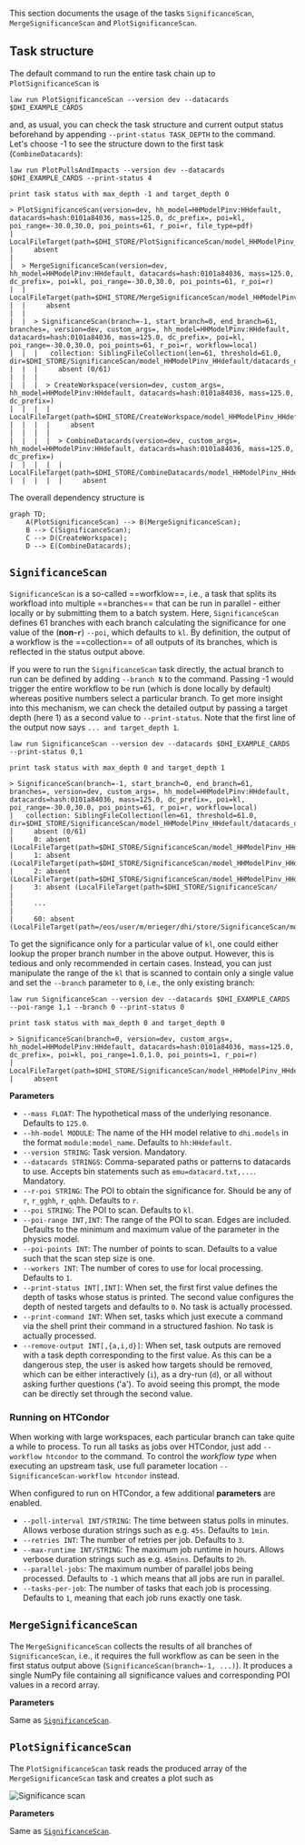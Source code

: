 This section documents the usage of the tasks `SignificanceScan`, `MergeSignificanceScan` and `PlotSignificanceScan`.


## Task structure

The default command to run the entire task chain up to `PlotSignificanceScan` is

```shell hl_lines="1"
law run PlotSignificanceScan --version dev --datacards $DHI_EXAMPLE_CARDS
```

and, as usual, you can check the task structure and current output status beforehand by appending `--print-status TASK_DEPTH` to the command. Let's choose -1 to see the structure down to the first task (`CombineDatacards`):

```shell hl_lines="1"
law run PlotPullsAndImpacts --version dev --datacards $DHI_EXAMPLE_CARDS --print-status 4

print task status with max_depth -1 and target_depth 0

> PlotSignificanceScan(version=dev, hh_model=HHModelPinv:HHdefault, datacards=hash:0101a84036, mass=125.0, dc_prefix=, poi=kl, poi_range=-30.0,30.0, poi_points=61, r_poi=r, file_type=pdf)
|   LocalFileTarget(path=$DHI_STORE/PlotSignificanceScan/model_HHModelPinv_HHdefault/datacards_d481e43b9e/m125.0/r__kl/dev/significances__r__kl_n61_-30.0_30.0.pdf)
|     absent
|
|  > MergeSignificanceScan(version=dev, hh_model=HHModelPinv:HHdefault, datacards=hash:0101a84036, mass=125.0, dc_prefix=, poi=kl, poi_range=-30.0,30.0, poi_points=61, r_poi=r)
|  |   LocalFileTarget(path=$DHI_STORE/MergeSignificanceScan/model_HHModelPinv_HHdefault/datacards_d481e43b9e/m125.0/r__kl/dev/significance__r__kl_n61_-30.0_30.0.npz)
|  |     absent
|  |
|  |  > SignificanceScan(branch=-1, start_branch=0, end_branch=61, branches=, version=dev, custom_args=, hh_model=HHModelPinv:HHdefault, datacards=hash:0101a84036, mass=125.0, dc_prefix=, poi=kl, poi_range=-30.0,30.0, poi_points=61, r_poi=r, workflow=local)
|  |  |   collection: SiblingFileCollection(len=61, threshold=61.0, dir=$DHI_STORE/SignificanceScan/model_HHModelPinv_HHdefault/datacards_d481e43b9e/m125.0/r__kl/dev)
|  |  |     absent (0/61)
|  |  |
|  |  |  > CreateWorkspace(version=dev, custom_args=, hh_model=HHModelPinv:HHdefault, datacards=hash:0101a84036, mass=125.0, dc_prefix=)
|  |  |  |   LocalFileTarget(path=$DHI_STORE/CreateWorkspace/model_HHModelPinv_HHdefault/datacards_d481e43b9e/m125.0/dev/workspace.root)
|  |  |  |     absent
|  |  |  |
|  |  |  |  > CombineDatacards(version=dev, custom_args=, hh_model=HHModelPinv:HHdefault, datacards=hash:0101a84036, mass=125.0, dc_prefix=)
|  |  |  |  |   LocalFileTarget(path=$DHI_STORE/CombineDatacards/model_HHModelPinv_HHdefault/datacards_d481e43b9e/m125.0/dev/datacard.txt)
|  |  |  |  |     absent
```

The overall dependency structure is

```mermaid
graph TD;
    A(PlotSignificanceScan) --> B(MergeSignificanceScan);
    B --> C(SignificanceScan);
    C --> D(CreateWorkspace);
    D --> E(CombineDatacards);
```


## `SignificanceScan`

`SignificanceScan` is a so-called ==worfklow==, i.e., a task that splits its workfload into multiple ==branches== that can be run in parallel - either locally or by submitting them to a batch system.
Here, `SignificanceScan` defines 61 branches with each branch calculating the significance for one value of the (**non-`r`**) `--poi`, which defaults to `kl`.
By definition, the output of a workflow is the ==collection== of all outputs of its branches, which is reflected in the status output above.

If you were to run the `SignificanceScan` task directly, the actual branch to run can be defined by adding `--branch N` to the command.
Passing -1 would trigger the entire workflow to be run (which is done locally by default) whereas positive numbers select a particular branch.
To get more insight into this mechanism, we can check the detailed output by passing a target depth (here 1) as a second value to `--print-status`.
Note that the first line of the output now says `... and target_depth 1`.

```shell hl_lines="1"
law run SignificanceScan --version dev --datacards $DHI_EXAMPLE_CARDS --print-status 0,1

print task status with max_depth 0 and target_depth 1

> SignificanceScan(branch=-1, start_branch=0, end_branch=61, branches=, version=dev, custom_args=, hh_model=HHModelPinv:HHdefault, datacards=hash:0101a84036, mass=125.0, dc_prefix=, poi=kl, poi_range=-30.0,30.0, poi_points=61, r_poi=r, workflow=local)
|   collection: SiblingFileCollection(len=61, threshold=61.0, dir=$DHI_STORE/SignificanceScan/model_HHModelPinv_HHdefault/datacards_d481e43b9e/m125.0/r__kl/dev)
|     absent (0/61)
|     0: absent (LocalFileTarget(path=$DHI_STORE/SignificanceScan/model_HHModelPinv_HHdefault/datacards_d481e43b9e/m125.0/r__kl/dev/significance__r__kl_-30.0.root))
|     1: absent (LocalFileTarget(path=$DHI_STORE/SignificanceScan/model_HHModelPinv_HHdefault/datacards_d481e43b9e/m125.0/r__kl/dev/significance__r__kl_-29.0.root))
|     2: absent (LocalFileTarget(path=$DHI_STORE/SignificanceScan/model_HHModelPinv_HHdefault/datacards_d481e43b9e/m125.0/r__kl/dev/significance__r__kl_-28.0.root))
|     3: absent (LocalFileTarget(path=$DHI_STORE/SignificanceScan/
|
|     ...
|
|     60: absent (LocalFileTarget(path=/eos/user/m/mrieger/dhi/store/SignificanceScan/model_HHModelPinv_HHdefault/datacards_d481e43b9e/m125.0/r__kl/dev/significance__r__kl_30.0.root))
```

To get the significance only for a particular value of `kl`, one could either lookup the proper branch number in the above output.
However, this is tedious and only recommended in certain cases.
Instead, you can just manipulate the range of the `kl` that is scanned to contain only a single value and set the `--branch` parameter to `0`, i.e., the only existing branch:

```shell hl_lines="1"
law run SignificanceScan --version dev --datacards $DHI_EXAMPLE_CARDS --poi-range 1,1 --branch 0 --print-status 0

print task status with max_depth 0 and target_depth 0

> SignificanceScan(branch=0, version=dev, custom_args=, hh_model=HHModelPinv:HHdefault, datacards=hash:0101a84036, mass=125.0, dc_prefix=, poi=kl, poi_range=1.0,1.0, poi_points=1, r_poi=r)
|   LocalFileTarget(path=$DHI_STORE/SignificanceScan/model_HHModelPinv_HHdefault/datacards_d481e43b9e/m125.0/r__kl/dev/significance__r__kl_1.0.root)
|     absent
```

**Parameters**

- `--mass FLOAT`: The hypothetical mass of the underlying resonance. Defaults to `125.0`.
- `--hh-model MODULE`: The name of the HH model relative to `dhi.models` in the format `module:model_name`. Defaults to `hh:HHdefault`.
- `--version STRING`: Task version. Mandatory.
- `--datacards STRINGS`: Comma-separated paths or patterns to datacards to use. Accepts bin statements such as `emu=datacard.txt,...`. Mandatory.
- `--r-poi STRING`: The POI to obtain the significance for. Should be any of `r`, `r_gghh`, `r_qqhh`. Defaults to `r`.
- `--poi STRING`: The POI to scan. Defaults to `kl`.
- `--poi-range INT,INT`: The range of the POI to scan. Edges are included. Defaults to the minimum and maximum value of the parameter in the physics model.
- `--poi-points INT`: The number of points to scan. Defaults to a value such that the scan step size is one.
- `--workers INT`: The number of cores to use for local processing. Defaults to `1`.
- `--print-status INT[,INT]`: When set, the first first value defines the depth of tasks whose status is printed. The second value configures the depth of nested targets and defaults to `0`. No task is actually processed.
- `--print-command INT`: When set, tasks which just execute a command via the shell print their command in a structured fashion. No task is actually processed.
- `--remove-output INT[,{a,i,d}]`: When set, task outputs are removed with a task depth corresponding to the first value. As this can be a dangerous step, the user is asked how targets should be removed, which can be either interactively (`i`), as a dry-run (`d`), or all without asking further questions ('a'). To avoid seeing this prompt, the mode can be directly set through the second value.


### Running on HTCondor

When working with large workspaces, each particular branch can take quite a while to process.
To run all tasks as jobs over HTCondor, just add `--workflow htcondor` to the command.
To control the *workflow type* when executing an upstream task, use full parameter location `--SignificanceScan-workflow htcondor` instead.

When configured to run on HTCondor, a few additional **parameters** are enabled.

- `--poll-interval INT/STRING`: The time between status polls in minutes. Allows verbose duration strings such as e.g. `45s`. Defaults to `1min`.
- `--retries INT`: The number of retries per job. Defaults to `3`.
- `--max-runtime INT/STRING`: The maximum job runtime in hours. Allows verbose duration strings such as e.g. `45mins`. Defaults to `2h`.
- `--parallel-jobs`: The maximum number of parallel jobs being processed. Defaults to `-1` which means that all jobs are run in parallel.
- `--tasks-per-job`: The number of tasks that each job is processing. Defaults to `1`, meaning that each job runs exactly one task.


## `MergeSignificanceScan`

The `MergeSignificanceScan` collects the results of all branches of `SignificanceScan`, i.e., it requires the full workflow as can be seen in the first status output above (`SignificanceScan(branch=-1, ...)`).
It produces a single NumPy file containing all significance values and corresponding POI values in a record array.

**Parameters**

Same as [`SignificanceScan`](#significancescan).


## `PlotSignificanceScan`

The `PlotSignificanceScan` task reads the produced array of the `MergeSignificanceScan` task and creates a plot such as

![Significance scan](../images/significances__r__kl_n17_-2.0_6.0__root.png)


**Parameters**

Same as [`SignificanceScan`](#significancescan).
